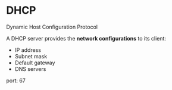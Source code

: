 # DHCP

Dynamic Host Configuration Protocol

A DHCP server provides the **network configurations** to its client:
* IP address
* Subnet mask
* Default gateway
* DNS servers

port: 67
